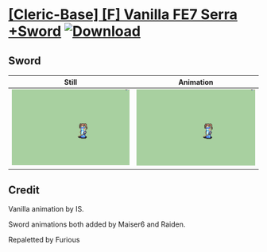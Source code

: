 # [\[Cleric-Base\] \[F\] Vanilla FE7 Serra +Sword](./) [![Download](https://img.shields.io/badge/Download--red?style=social&logo=github)](https://minhaskamal.github.io/DownGit/#/home?url=https://github.com/Klokinator/FE-Repo/tree/main/Battle%20Animations%2FMagi%20-%20Holy-Type%2F%5BCleric-Base%5D%20%5BF%5D%20Vanilla%20FE7%20Serra%20%2BSword%2F1.%20Sword%20(Heartseeker))

## Sword

| Still | Animation |
| :---: | :-------: |
| ![Sword still](./Sword_000.png) | ![Sword](./Sword.gif) |

## Credit

Vanilla animation by IS.

Sword animations both added by Maiser6 and Raiden.

Repaletted by Furious
